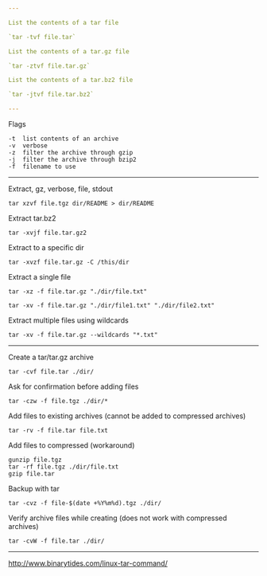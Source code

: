 ```yaml
---

List the contents of a tar file

`tar -tvf file.tar`

List the contents of a tar.gz file

`tar -ztvf file.tar.gz`

List the contents of a tar.bz2 file

`tar -jtvf file.tar.bz2`

---
```


Flags

```
-t  list contents of an archive
-v  verbose
-z  filter the archive through gzip
-j  filter the archive through bzip2
-f  filename to use
```

---

Extract, gz, verbose, file, stdout

`tar xzvf file.tgz dir/README > dir/README`

Extract tar.bz2

`tar -xvjf file.tar.gz2`

Extract to a specific dir

`tar -xvzf file.tar.gz -C /this/dir`

Extract a single file

`tar -xz -f file.tar.gz "./dir/file.txt"`

`tar -xv -f file.tar.gz "./dir/file1.txt" "./dir/file2.txt"`

Extract multiple files using wildcards

`tar -xv -f file.tar.gz --wildcards "*.txt"`

---

Create a tar/tar.gz archive

`tar -cvf file.tar ./dir/`

Ask for confirmation before adding files

`tar -czw -f file.tgz ./dir/*`

Add files to existing archives (cannot be added to compressed archives)

`tar -rv -f file.tar file.txt`

Add files to compressed (workaround)

```
gunzip file.tgz
tar -rf file.tgz ./dir/file.txt
gzip file.tar
```

Backup with tar

`tar -cvz -f file-$(date +%Y%m%d).tgz ./dir/`

Verify archive files while creating (does not work with compressed archives)

`tar -cvW -f file.tar ./dir/`

---

http://www.binarytides.com/linux-tar-command/
